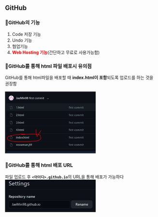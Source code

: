 ## GitHub  

### 🔸GitHub의 기능  
1. Code 저장 기능  
2. Undo 기능  
3. 협업기능  
4. <span style="color:red"><strong>Web Hosting 기능</strong></span>(간단하고 무료로 사용가능함)  

### 🔸GitHub를 통해 html 파일 배포시 유의점  
GitHub를 통해 html파일을 배포할 때 <strong>index.html이 포함</strong>되도록 업로드를 하는 것을 권장함  
<br>
<img src="./img/github_index_img.png" width=300>
<br>



### 🔸GitHub를 통해 html 배포 URL  
파일 업로드 후 <strong>```<아이디>.github.io```</strong>의 URL을 통해 배포가 가능하다 
<br>
<img src="./img/github_url_img.png" width=300>
<br>


